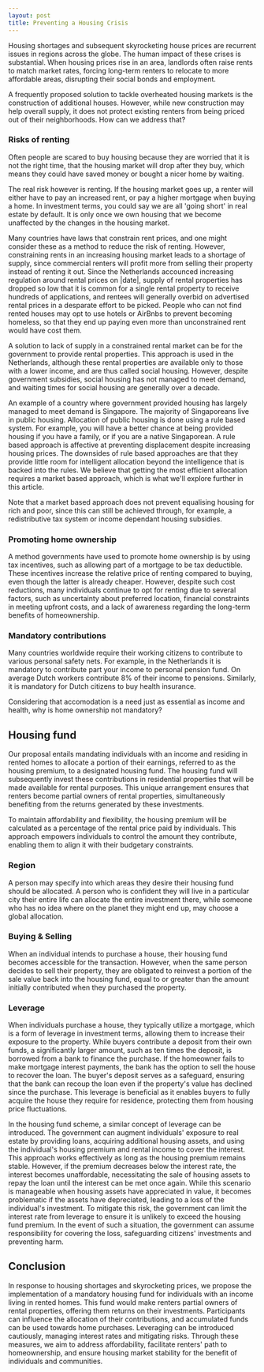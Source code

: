 ```yaml
---
layout: post
title: Preventing a Housing Crisis
---
```


Housing shortages and subsequent skyrocketing house prices are recurrent issues in regions across the globe. The human impact of these crises is substantial. When housing prices rise in an area, landlords often raise rents to match market rates, forcing long-term renters to relocate to more affordable areas, disrupting their social bonds and employment.

<!-- Change the next two paragraphs so they focus on renters not buyers. The solution in this article only helps out long time renters, not fresh buyers, although it helps people buy sooner, maybe? -->

<!-- People become so desperate to buy that they waste much effort trying to buy with relatively little to show for it. [Here's](https://www.nrc.nl/nieuws/2020/09/18/gun-mij-uw-huis-please-a4012705) a Dutch article that discusses in what creative ways buyers try to gain the favor of sellers in the hope this will land them the house. Real estate brokers argue that such favoritism hardly ever plays a role in who gets the house.

Some housing markets are so overheated that it becomes difficult to even arrange a viewing of the property. Viewing appointments are booked within a day of them becoming available, with sometimes over a hundred viewers coming to a single property. Prospective buyers are forced to use buying brokers to give them an edge in getting viewing appointments. -->

A frequently proposed solution to tackle overheated housing markets is the construction of additional houses. However, while new construction may help overall supply, it does not protect existing renters from being priced out of their neighborhoods. How can we address that?

### Risks of renting
Often people are scared to buy housing because they are worried that it is not the right time, that the housing market will drop after they buy, which means they could have saved money or bought a nicer home by waiting.

The real risk however is renting. If the housing market goes up, a renter will either have to pay an increased rent, or pay a higher mortgage when buying a home. In investment terms, you could say we are all 'going short' in real estate by default. It is only once we own housing that we become unaffected by the changes in the housing market. 

Many countries have laws that constrain rent prices, and one might consider these as a method to reduce the risk of renting. However, constraining rents in an increasing housing market leads to a shortage of supply, since commercial renters will profit more from selling their property instead of renting it out. Since the Netherlands accounced increasing regulation around rental prices on |date|, supply of rental properties has dropped so low that it is common for a single rental property to receive hundreds of applications, and rentees will generally overbid on advertised rental prices in a desparate effort to be picked. People who can not find rented houses may opt to use hotels or AirBnbs to prevent becoming homeless, so that they end up paying even more than unconstrained rent would have cost them.

A solution to lack of supply in a constrained rental market can be for the government to provide rental properties. This approach is used in the Netherlands, although these rental properties are available only to those with a lower income, and are thus called social housing. However, despite government subsidies, social housing has not managed to meet demand, and waiting times for social housing are generally over a decade.

An example of a country where government provided housing has largely managed to meet demand is Singapore. The majority of Singaporeans live in public housing. Allocation of public housing is done using a rule based system. For example, you will have a better chance at being provided housing if you have a family, or if you are a native Singaporean. A rule based approach is affective at preventing displacement despite increasing housing prices. The downsides of rule based approaches are that they provide little room for intelligent allocation beyond the intelligence that is backed into the rules. We believe that getting the most efficient allocation requires a market based approach, which is what we'll explore further in this article.

Note that a market based approach does not prevent equalising housing for rich and poor, since this can still be achieved through, for example, a redistributive tax system or income dependant housing subsidies.

### Promoting home ownership
A method governments have used to promote home ownership is by using tax incentives, such as allowing part of a mortgage to be tax deductible. These incentives increase the relative price of renting compared to buying, even though the latter is already cheaper. However, despite such cost reductions, many individuals continue to opt for renting due to several factors, such as uncertainty about preferred location, financial constraints in meeting upfront costs, and a lack of awareness regarding the long-term benefits of homeownership.

### Mandatory contributions
Many countries worldwide require their working citizens to contribute to various personal safety nets. For example, in the Netherlands it is mandatory to contribute part your income to personal pension fund. On average Dutch workers contribute 8% of their income to pensions. Similarly, it is mandatory for Dutch citizens to buy health insurance.

Considering that accomodation is a need just as essential as income and health, why is home ownership not mandatory?

## Housing fund
Our proposal entails mandating individuals with an income and residing in rented homes to allocate a portion of their earnings, referred to as the housing premium, to a designated housing fund. The housing fund will subsequently invest these contributions in residential properties that will be made available for rental purposes. This unique arrangement ensures that renters become partial owners of rental properties, simultaneously benefiting from the returns generated by these investments.

To maintain affordability and flexibility, the housing premium will be calculated as a percentage of the rental price paid by individuals. This approach empowers individuals to control the amount they contribute, enabling them to align it with their budgetary constraints.

### Region
A person may specify into which areas they desire their housing fund should be allocated. A person who is confident they will live in a particular city their entire life can allocate the entire investment there, while someone who has no idea where on the planet they might end up, may choose a global allocation.

### Buying & Selling
When an individual intends to purchase a house, their housing fund becomes accessible for the transaction. However, when the same person decides to sell their property, they are obligated to reinvest a portion of the sale value back into the housing fund, equal to or greater than the amount initially contributed when they purchased the property.

### Leverage
When individuals purchase a house, they typically utilize a mortgage, which is a form of leverage in investment terms, allowing them to increase their exposure to the property. While buyers contribute a deposit from their own funds, a significantly larger amount, such as ten times the deposit, is borrowed from a bank to finance the purchase. If the homeowner fails to make mortgage interest payments, the bank has the option to sell the house to recover the loan. The buyer's deposit serves as a safeguard, ensuring that the bank can recoup the loan even if the property's value has declined since the purchase. This leverage is beneficial as it enables buyers to fully acquire the house they require for residence, protecting them from housing price fluctuations.

In the housing fund scheme, a similar concept of leverage can be introduced. The government can augment individuals' exposure to real estate by providing loans, acquiring additional housing assets, and using the individual's housing premium and rental income to cover the interest. This approach works effectively as long as the housing premium remains stable. However, if the premium decreases below the interest rate, the interest becomes unaffordable, necessitating the sale of housing assets to repay the loan until the interest can be met once again. While this scenario is manageable when housing assets have appreciated in value, it becomes problematic if the assets have depreciated, leading to a loss of the individual's investment. To mitigate this risk, the government can limit the interest rate from leverage to ensure it is unlikely to exceed the housing fund premium. In the event of such a situation, the government can assume responsibility for covering the loss, safeguarding citizens' investments and preventing harm.

## Conclusion

In response to housing shortages and skyrocketing prices, we propose the implementation of a mandatory housing fund for individuals with an income living in rented homes. This fund would make renters partial owners of rental properties, offering them returns on their investments. Participants can influence the allocation of their contributions, and accumulated funds can be used towards home purchases. Leveraging can be introduced cautiously, managing interest rates and mitigating risks. Through these measures, we aim to address affordability, facilitate renters' path to homeownership, and ensure housing market stability for the benefit of individuals and communities.

<!-- 
> Is it a benefit that the investment builds slowly, so people's investment is relative to how attached they are to their place of living?
> Should the government invest a large amount on a person's behalf ?
> Should we start this fund at birth?

-->





